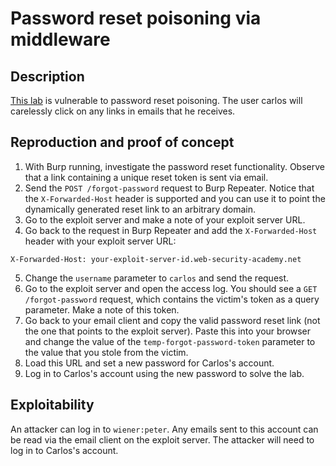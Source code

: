 # Password reset poisoning via middleware

## Description

[This lab](https://portswigger.net/web-security/authentication/other-mechanisms/lab-password-reset-poisoning-via-middleware) is vulnerable to password reset poisoning. The user carlos will carelessly click on any links in emails that he receives.

## Reproduction and proof of concept

1. With Burp running, investigate the password reset functionality. Observe that a link containing a unique reset token is sent via email.
2. Send the ``POST /forgot-password`` request to Burp Repeater. Notice that the ``X-Forwarded-Host`` header is supported and you can use it to point the dynamically generated reset link to an arbitrary domain.
3. Go to the exploit server and make a note of your exploit server URL.
4. Go back to the request in Burp Repeater and add the ``X-Forwarded-Host`` header with your exploit server URL:

```
X-Forwarded-Host: your-exploit-server-id.web-security-academy.net
```

5. Change the ``username`` parameter to ``carlos`` and send the request.
6. Go to the exploit server and open the access log. You should see a ``GET /forgot-password`` request, which contains the victim's token as a query parameter. Make a note of this token.
7. Go back to your email client and copy the valid password reset link (not the one that points to the exploit server). Paste this into your browser and change the value of the ``temp-forgot-password-token`` parameter to the value that you stole from the victim.
8. Load this URL and set a new password for Carlos's account.
9. Log in to Carlos's account using the new password to solve the lab.

## Exploitability

An attacker can log in to `wiener:peter`. Any emails sent to this account can be read via the email client on the exploit server. The attacker will need to log in to Carlos's account.  
